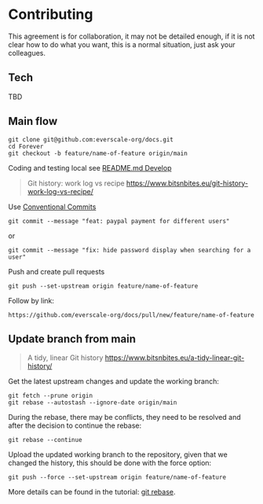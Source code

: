 # Contributing

This agreement is for collaboration, it may not be detailed enough, if it is not clear how to do what you want, this is a normal situation, just ask your colleagues.
## Tech

TBD

## Main flow

```shell
git clone git@github.com:everscale-org/docs.git
cd Forever
git checkout -b feature/name-of-feature origin/main
```

Coding and testing local see [README.md Develop](https://github.com/everscale-org/docs/blob/main/README.md#develop)

> Git history: work log vs recipe https://www.bitsnbites.eu/git-history-work-log-vs-recipe/

Use [Conventional Commits](https://www.conventionalcommits.org/en/v1.0.0/)

```shell
git commit --message "feat: paypal payment for different users"
```

or

```shell
git commit --message "fix: hide password display when searching for a user"
```

Push and create pull requests

```shell
git push --set-upstream origin feature/name-of-feature
```

Follow by link:

```shell
https://github.com/everscale-org/docs/pull/new/feature/name-of-feature
```

## Update branch from main

> A tidy, linear Git history  https://www.bitsnbites.eu/a-tidy-linear-git-history/

Get the latest upstream changes and update the working branch:

```shell
git fetch --prune origin
git rebase --autostash --ignore-date origin/main
```

During the rebase, there may be conflicts, they need to be resolved and after the decision to continue the rebase:

```shell
git rebase --continue
```

Upload the updated working branch to the repository, given that we changed the history, this should be done with the force option:

```shell
git push --force --set-upstream origin feature/name-of-feature
```

More details can be found in the tutorial: [git rebase](https://www.atlassian.com/git/tutorials/rewriting-history/git-rebase).
